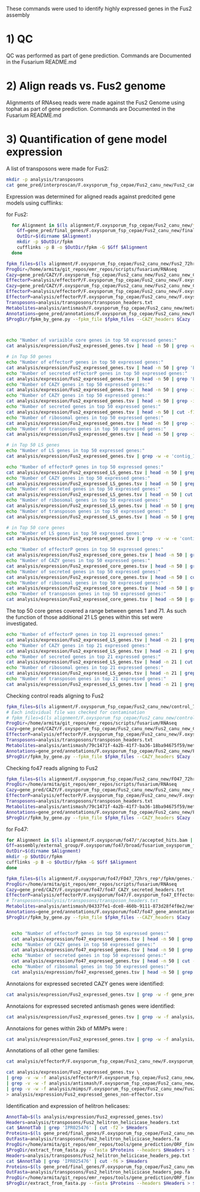 These commands were used to identify highly expressed genes in the Fus2 assembly


# 1) QC

QC was performed as part of gene prediction. Commands are Documented in the Fusarium README.md

# 2) Align reads vs. Fus2 genome
Alignments of RNAseq reads were made against the Fus2 Genome using tophat as
part of gene prediction. Commands are Documented in the Fusarium README.md

# 3) Quantification of gene model expression


A list of transposons were made for Fus2:

```bash
mkdir -p analysis/transposons
cat gene_pred/interproscan/F.oxysporum_fsp_cepae/Fus2_canu_new/Fus2_canu_new_interproscan.tsv | grep -e 'IPR000477' -e 'IPR012337' -e 'IPR018289' -e 'PF03221' -e 'PF00078' -e 'IPR025476' -e 'IPR008906' -e 'transpos' -e 'integrase' | cut -f1 | sort | uniq > analysis/transposons/transposon_headers.txt
```

Expression was determined for aligned reads against predcited gene models using
cufflinks:

for Fus2:
```bash
  for Alignment in $(ls alignment/F.oxysporum_fsp_cepae/Fus2_canu_new/*/accepted_hits.bam | grep -e 'Fus2_72hrs_rep' -e 'control_72hrs_rep' -e 'FO47_72hrs_rep' | grep 'FO47'); do
    Gff=gene_pred/final_genes/F.oxysporum_fsp_cepae/Fus2_canu_new/final/final_genes_appended.gff3
    OutDir=$(dirname $Alignment)
    mkdir -p $OutDir/fpkm
    cufflinks -p 8 -o $OutDir/fpkm -G $Gff $Alignment
  done

fpkm_files=$(ls alignment/F.oxysporum_fsp_cepae/Fus2_canu_new/Fus2_72hrs_rep*/fpkm/genes.fpkm_tracking | sed -r 's/\n/ /g')
ProgDir=/home/armita/git_repos/emr_repos/scripts/fusarium/RNAseq
Cazy=gene_pred/CAZY/F.oxysporum_fsp_cepae/Fus2_canu_new/Fus2_canu_new_CAZY_secreted_headers.txt
EffectorP=analysis/effectorP/F.oxysporum_fsp_cepae/Fus2_canu_new/F.oxysporum_fsp_cepae_Fus2_canu_
Cazy=gene_pred/CAZY/F.oxysporum_fsp_cepae/Fus2_canu_new/Fus2_canu_new_CAZY_headers.txt
EffectorP=analysis/effectorP/F.oxysporum_fsp_cepae/Fus2_canu_new/F.oxysporum_fsp_cepae_Fus2_canu_new_EffectorP_headers.txt
EffectorP=analysis/effectorP/F.oxysporum_fsp_cepae/Fus2_canu_new/F.oxysporum_fsp_cepae_Fus2_canu_new_EffectorP_secreted_headers.txt
Transposons=analysis/transposons/transposon_headers.txt
Metabolites=analysis/antismash/F.oxysporum_fsp_cepae/Fus2_canu_new/metabolite_cluster_gene_headers.txt
Annotations=gene_pred/annotations/F.oxysporum_fsp_cepae/Fus2_canu_new/Fus2_canu_new_gene_annotations.tab
$ProgDir/fpkm_by_gene.py --fpkm_file $fpkm_files --CAZY_headers $Cazy --effectorP_headers $EffectorP  --transposon_headers $Transposons --metabolite_headers $Metabolites --annotation_table $Annotations > analysis/expression/Fus2_expressed_genes.tsv



echo "Number of variaible core genes in top 50 expressed genes:"
cat analysis/expression/Fus2_expressed_genes.tsv | head -n 50 | grep -w -v -e 'contig_10_pilon' -e 'contig_14_pilon' -e 'contig_16_pilon' -e 'contig_19_pilon' -e 'contig_20_pilon' -e 'contig_21_pilon' -e 'contig_22_pilon' | grep -w -e 'contig_9_pilon' -e 'contig_11_pilon' -e 'contig_12_pilon' -e 'contig_13_pilon' -e 'contig_15_pilon' -e 'contig_17_pilon'  -e 'contig_18_pilon'| wc -l

# in Top 50 genes
echo "Number of effectorP genes in top 50 expressed genes:"
cat analysis/expression/Fus2_expressed_genes.tsv | head -n 50 | grep 'EffP' | wc -l
echo "Number of secreted effectorP genes in top 50 expressed genes:"
cat analysis/expression/Fus2_expressed_genes.tsv | head -n 50 | grep 'EffP' | cut -f17 | grep 'Yes' | wc -l
echo "Number of CAZY genes in top 50 expressed genes:"
cat analysis/expression/Fus2_expressed_genes.tsv | head -n 50 | grep -i 'cazy' | wc -l
echo "Number of CAZY genes in top 50 expressed genes:"
cat analysis/expression/Fus2_expressed_genes.tsv | head -n 50 | grep -i 'cazy' | cut -f17 | grep 'Yes' | wc -l
echo "Number of secreted genes in top 50 expressed genes:"
cat analysis/expression/Fus2_expressed_genes.tsv | head -n 50 | cut -f17 | grep 'Yes' | wc -l
echo "Number of ribosomal genes in top 50 expressed genes:"
cat analysis/expression/Fus2_expressed_genes.tsv | head -n 50 | grep -i 'ribosomal' | wc -l
echo "Number of transposon genes in top 50 expressed genes:"
cat analysis/expression/Fus2_expressed_genes.tsv | head -n 50 | grep -i 'Transposon' | wc -l

# in Top 50 LS genes
echo "Number of LS genes in top 50 expressed genes:"
cat analysis/expression/Fus2_expressed_genes.tsv | grep -w -e 'contig_10_pilon' -e 'contig_14_pilon' -e 'contig_16_pilon' -e 'contig_19_pilon' -e 'contig_20_pilon' -e 'contig_21_pilon' -e 'contig_22_pilon' > analysis/expression/Fus2_expressed_LS_genes.tsv

echo "Number of effectorP genes in top 50 expressed genes:"
cat analysis/expression/Fus2_expressed_LS_genes.tsv | head -n 50 | grep 'EffP' | wc -l
echo "Number of CAZY genes in top 50 expressed genes:"
cat analysis/expression/Fus2_expressed_LS_genes.tsv | head -n 50 | grep -i 'cazy' | wc -l
echo "Number of secreted genes in top 50 expressed genes:"
cat analysis/expression/Fus2_expressed_LS_genes.tsv | head -n 50 | cut -f17 | grep 'Yes' | wc -l
echo "Number of ribosomal genes in top 50 expressed genes:"
cat analysis/expression/Fus2_expressed_LS_genes.tsv | head -n 50 | grep -i 'ribosomal' | wc -l
echo "Number of transposon genes in top 50 expressed genes:"
cat analysis/expression/Fus2_expressed_LS_genes.tsv | head -n 50 | grep -i 'Transposon' | wc -l

# in Top 50 core genes
echo "Number of LS genes in top 50 expressed genes:"
cat analysis/expression/Fus2_expressed_genes.tsv | grep -v -w -e 'contig_10_pilon' -e 'contig_14_pilon' -e 'contig_16_pilon' -e 'contig_19_pilon' -e 'contig_20_pilon' -e 'contig_21_pilon' -e 'contig_22_pilon' > analysis/expression/Fus2_expressed_core_genes.tsv

echo "Number of effectorP genes in top 50 expressed genes:"
cat analysis/expression/Fus2_expressed_core_genes.tsv | head -n 50 | grep 'EffP' | wc -l
echo "Number of CAZY genes in top 50 expressed genes:"
cat analysis/expression/Fus2_expressed_core_genes.tsv | head -n 50 | grep -i 'cazy' | wc -l
echo "Number of secreted genes in top 50 expressed genes:"
cat analysis/expression/Fus2_expressed_core_genes.tsv | head -n 50 | cut -f17 | grep 'Yes' | wc -l
echo "Number of ribosomal genes in top 50 expressed genes:"
cat analysis/expression/Fus2_expressed_core_genes.tsv | head -n 50 | grep -i 'ribosomal' | wc -l
echo "Number of transposon genes in top 50 expressed genes:"
cat analysis/expression/Fus2_expressed_core_genes.tsv | head -n 50 | grep -i 'Transposon' | wc -l
```
The top 50 core genes covered a range between genes 1 and 71. As such the function of those additional 21 LS genes within this set were investigated.

```bash
echo "Number of effectorP genes in top 21 expressed genes:"
cat analysis/expression/Fus2_expressed_LS_genes.tsv | head -n 21 | grep 'EffP' | wc -l
echo "Number of CAZY genes in top 21 expressed genes:"
cat analysis/expression/Fus2_expressed_LS_genes.tsv | head -n 21 | grep -i 'cazy' | wc -l
echo "Number of secreted genes in top 21 expressed genes:"
cat analysis/expression/Fus2_expressed_LS_genes.tsv | head -n 21 | cut -f17 | grep 'Yes' | wc -l
echo "Number of ribosomal genes in top 21 expressed genes:"
cat analysis/expression/Fus2_expressed_LS_genes.tsv | head -n 21 | grep -i 'ribosomal' | wc -l
echo "Number of transposon genes in top 21 expressed genes:"
cat analysis/expression/Fus2_expressed_LS_genes.tsv | head -n 21 | grep -i 'Transposon' | wc -l
```

Checking control reads aligning to Fus2

```bash
fpkm_files=$(ls alignment/F.oxysporum_fsp_cepae/Fus2_canu_new/control_72hrs_rep*/fpkm/genes.fpkm_tracking | sed -r 's/\n/ /g')
# Each individual file was checked for contamination
# fpkm_files=$(ls alignment/F.oxysporum_fsp_cepae/Fus2_canu_new/control_72hrs_rep*/fpkm/genes.fpkm_tracking | sed -r 's/\n/ /g' | head -n3 | tail -n1)
ProgDir=/home/armita/git_repos/emr_repos/scripts/fusarium/RNAseq
Cazy=gene_pred/CAZY/F.oxysporum_fsp_cepae/Fus2_canu_new/Fus2_canu_new_CAZY_secreted_headers.txt
EffectorP=analysis/effectorP/F.oxysporum_fsp_cepae/Fus2_canu_new/F.oxysporum_fsp_cepae_Fus2_canu_new_EffectorP_secreted_headers.txt
Transposons=analysis/transposons/transposon_headers.txt
Metabolites=analysis/antismash/79c1471f-4a2b-41f7-ba36-18ba94675f59/metabolite_cluster_gene_headers.txt
Annotations=gene_pred/annotations/F.oxysporum_fsp_cepae/Fus2_canu_new/Fus2_canu_new_gene_annotations.tab
$ProgDir/fpkm_by_gene.py --fpkm_file $fpkm_files --CAZY_headers $Cazy --effectorP_headers $EffectorP  --transposon_headers $Transposons --metabolite_headers $Metabolites --annotation_table $Annotations > analysis/expression/Control_vs_Fus2_expressed_genes.tsv
```

Checking fo47 reads aligning to Fus2

```bash
fpkm_files=$(ls alignment/F.oxysporum_fsp_cepae/Fus2_canu_new/FO47_72hrs_rep*/fpkm/genes.fpkm_tracking | sed -r 's/\n/ /g')
ProgDir=/home/armita/git_repos/emr_repos/scripts/fusarium/RNAseq
Cazy=gene_pred/CAZY/F.oxysporum_fsp_cepae/Fus2_canu_new/Fus2_canu_new_CAZY_secreted_headers.txt
EffectorP=analysis/effectorP/F.oxysporum_fsp_cepae/Fus2_canu_new/F.oxysporum_fsp_cepae_Fus2_canu_new_EffectorP_secreted_headers.txt
Transposons=analysis/transposons/transposon_headers.txt
Metabolites=analysis/antismash/79c1471f-4a2b-41f7-ba36-18ba94675f59/metabolite_cluster_gene_headers.txt
Annotations=gene_pred/annotations/F.oxysporum_fsp_cepae/Fus2_canu_new/Fus2_canu_new_gene_annotations.tab
$ProgDir/fpkm_by_gene.py --fpkm_file $fpkm_files --CAZY_headers $Cazy --effectorP_headers $EffectorP  --transposon_headers $Transposons --metabolite_headers $Metabolites --annotation_table $Annotations > analysis/expression/fo47_vs_Fus2_expressed_genes.tsv

```



for Fo47:

```bash
for Alignment in $(ls alignment/F.oxysporum/fo47/*/accepted_hits.bam | grep -e 'FO47_72hrs_rep' -e 'control_72hrs_rep' | grep 'control'); do
Gff=assembly/external_group/F.oxysporum/fo47/broad/fusarium_oxysporum_fo47_1_transcripts.gtf
OutDir=$(dirname $Alignment)
mkdir -p $OutDir/fpkm
cufflinks -p 8 -o $OutDir/fpkm -G $Gff $Alignment
done

fpkm_files=$(ls alignment/F.oxysporum/fo47/FO47_72hrs_rep*/fpkm/genes.fpkm_tracking | sed -r 's/\n/ /g')
ProgDir=/home/armita/git_repos/emr_repos/scripts/fusarium/RNAseq
Cazy=gene_pred/CAZY/F.oxysporum/fo47/fo47_CAZY_secreted_headers.txt
EffectorP=analysis/effectorP/F.oxysporum/fo47/F.oxysporum_fo47_EffectorP_secreted_headers.txt
# Transposons=analysis/transposons/transposon_headers.txt
Metabolites=analysis/antismash/04337fe1-dce8-460b-9111-873d28f4f8e2/metabolite_cluster_gene_headers.txt
Annotations=gene_pred/annotations/F.oxysporum/fo47/fo47_gene_annotations.tab
$ProgDir/fpkm_by_gene.py --fpkm_file $fpkm_files --CAZY_headers $Cazy --effectorP_headers $EffectorP --annotation_table $Annotations --metabolite_headers $Metabolites > analysis/expression/fo47_expressed_genes.tsv


  echo "Number of effectorP genes in top 50 expressed genes:"
  cat analysis/expression/fo47_expressed_genes.tsv | head -n 50 | grep 'EffP' | wc -l
  echo "Number of CAZY genes in top 50 expressed genes:"
  cat analysis/expression/fo47_expressed_genes.tsv | head -n 50 | grep 'CAZY' | wc -l
  echo "Number of secreted genes in top 50 expressed genes:"
  cat analysis/expression/fo47_expressed_genes.tsv | head -n 50 | cut -f17 | grep 'Yes' | wc -l
  echo "Number of ribosomal genes in top 50 expressed genes:"
  cat analysis/expression/fo47_expressed_genes.tsv | head -n 50 | grep -i 'ribosomal' | wc -l
```


Annotaions for expressed secreted CAZY genes were identified:

```bash
cat analysis/expression/Fus2_expressed_genes.tsv | grep -w -f gene_pred/CAZY/F.oxysporum_fsp_cepae/Fus2_canu_new/Fus2_canu_new_CAZY_secreted_headers.txt > gene_pred/CAZY/F.oxysporum_fsp_cepae/Fus2_canu_new/Fus2_canu_new_CAZY_secreted_annot.tsv
```

<!-- ```bash
cat gene_pred/CAZY/F.oxysporum_fsp_cepae/Fus2_canu_new/Fus2_canu_new_CAZY_secreted_headers.txt | cut -f6 > tmp.txt
cat tmp.txt gene_pred/CAZY/F.oxysporum_fsp_cepae/Fus2_canu_new/Fus2_canu_new_CAZY_secreted_headers.txt | sort | uniq -u
cat gene_pred/CAZY/F.oxysporum_fsp_cepae/Fus2_canu_new/Fus2_canu_new_CAZY_secreted_headers.txt | grep 'g10836.t1'
``` -->

Annotaions for expressed secreted antismash genes were identified:
```bash
cat analysis/expression/Fus2_expressed_genes.tsv | grep -w -f analysis/antismash/F.oxysporum_fsp_cepae/Fus2_canu_new/metabolite_cluster_gene_headers.txt > analysis/antismash/F.oxysporum_fsp_cepae/Fus2_canu_new/metabolite_cluster_gene_annot.tsv
```

Annotaions for genes within 2kb of MIMPs were :
```bash
cat analysis/expression/Fus2_expressed_genes.tsv | grep -w -f analysis/mimps/F.oxysporum_fsp_cepae/Fus2_canu_new/Fus2_canu_new_genes_in_2kb_mimp.txt > analysis/mimps/F.oxysporum_fsp_cepae/Fus2_canu_new/Fus2_canu_new_genes_in_2kb_mimp_annot.tsv
```

Annotations of all other gene families:

```bash
cat analysis/effectorP/F.oxysporum_fsp_cepae/Fus2_canu_new/F.oxysporum_fsp_cepae_Fus2_canu_new_EffectorP_secreted_headers.txt  | cut -f1 > analysis/effectorP/F.oxysporum_fsp_cepae/Fus2_canu_new/F.oxysporum_fsp_cepae_Fus2_canu_new_EffectorP_secreted_headers_parsed.txt

cat analysis/expression/Fus2_expressed_genes.tsv \
| grep -v -w -f analysis/effectorP/F.oxysporum_fsp_cepae/Fus2_canu_new/F.oxysporum_fsp_cepae_Fus2_canu_new_EffectorP_secreted_headers_parsed.txt | grep -v -w -f gene_pred/CAZY/F.oxysporum_fsp_cepae/Fus2_canu_new/Fus2_canu_new_CAZY_secreted_headers.txt \
| grep -v -w -f analysis/antismash/F.oxysporum_fsp_cepae/Fus2_canu_new/metabolite_cluster_gene_headers.txt \
| grep -v -w -f analysis/mimps/F.oxysporum_fsp_cepae/Fus2_canu_new/Fus2_canu_new_genes_in_2kb_mimp.txt \
> analysis/expression/Fus2_expressed_genes_non-effector.tsv
```

Identification and expression of helitron helicases:

```bash
AnnotTab=$(ls analysis/expression/Fus2_expressed_genes.tsv)
Headers=analysis/transposons/Fus2_helitron_helicicase_headers.txt
cat $AnnotTab | grep 'IPR025476' | cut -f2 > $Headers
Proteins=$(ls gene_pred/final_genes/F.oxysporum_fsp_cepae/Fus2_canu_new/final/final_genes_Braker.gene.fasta)
OutFasta=analysis/transposons/Fus2_helitron_helicicase_headers.fa
ProgDir=/home/armita/git_repos/emr_repos/tools/gene_prediction/ORF_finder
$ProgDir/extract_from_fasta.py --fasta $Proteins --headers $Headers > $OutFasta
Headers=analysis/transposons/Fus2_helitron_helicicase_headers_pep.txt
cat $AnnotTab | grep 'IPR025476' | cut -f6 > $Headers
Proteins=$(ls gene_pred/final_genes/F.oxysporum_fsp_cepae/Fus2_canu_new/final/final_genes_Braker.pep.fasta)
OutFasta=analysis/transposons/Fus2_helitron_helicicase_headers_pep.fa
ProgDir=/home/armita/git_repos/emr_repos/tools/gene_prediction/ORF_finder
$ProgDir/extract_from_fasta.py --fasta $Proteins --headers $Headers > $OutFasta
```
